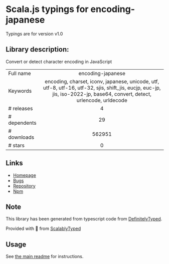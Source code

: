 
# Scala.js typings for encoding-japanese

Typings are for version v1.0

## Library description:
Convert or detect character encoding in JavaScript

|                    |                 |
| ------------------ | :-------------: |
| Full name          | encoding-japanese |
| Keywords           | encoding, charset, iconv, japanese, unicode, utf, utf-8, utf-16, utf-32, sjis, shift_jis, eucjp, euc-jp, jis, iso-2022-jp, base64, convert, detect, urlencode, urldecode |
| # releases         | 4 |
| # dependents       | 29 |
| # downloads        | 562951 |
| # stars            | 0 |

## Links
- [Homepage](https://github.com/polygonplanet/encoding.js)
- [Bugs](https://github.com/polygonplanet/encoding.js/issues)
- [Repository](https://github.com/polygonplanet/encoding.js)
- [Npm](https://www.npmjs.com/package/encoding-japanese)
    


## Note
This library has been generated from typescript code from [DefinitelyTyped](https://definitelytyped.org).

Provided with :purple_heart: from [ScalablyTyped](https://github.com/oyvindberg/ScalablyTyped)

## Usage
See [the main readme](../../readme.md) for instructions.


